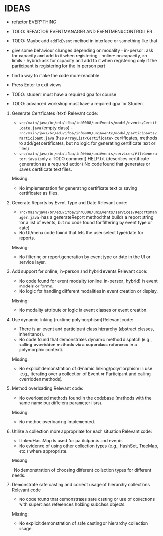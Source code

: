 # IDEAS

- refactor EVERYTHING

- TODO: REFACTOR EVENTMANAGER AND EVENTMENUCONTROLLER

- TODO: Maybe add `addToEvent` method in interface or something like that

- give some behaviour changes depending on modality - in-person: ask for capacity and add to it when registering - online: no capacity, no limits - hybrid: ask for capacity and add to it when registering only if the participant is registering for the in-person part

- find a way to make the code more readable

- Press Enter to exit views

- TODO: student must have a required gpa for course

- TODO: advanced workshop must have a required gpa for Student

1. Generate Certificates (text)
   Relevant code:

   - `src/main/java/br/edu/ifba/inf0008/uniEvents/model/events/Certificate.java` (empty class) -`src/main/java/br/edu/ifba/inf0008/uniEvents/model/participants/Participant.java` (has `ArrayList<Certificate>` certificates, methods to add/get certificates, but no logic for generating certificate text or files)
   - `src/main/java/br/edu/ifba/inf0008/uniEvents/services/FileGenerator.java` (only a TODO comment)
     HELP.txt (describes certificate generation as a required action)
     No code found that generates or saves certificate text files.

   Missing:

   - No implementation for generating certificate text or saving certificates as files.

2. Generate Reports by Event Type and Date
   Relevant code:

   - `src/main/java/br/edu/ifba/inf0008/uniEvents/services/ReportsManager.java` (has a generateReport method that builds a report string for a list of events, but no code found for filtering by event type or date)
   - No UI/menu code found that lets the user select type/date for reports.

   Missing:

   - No filtering or report generation by event type or date in the UI or service layer.

3. Add support for online, in-person and hybrid events
   Relevant code:

   - No code found for event modality (online, in-person, hybrid) in event models or forms.
   - No logic for handling different modalities in event creation or display.

   Missing:

   - No modality attribute or logic in event classes or event creation.

4. Use dynamic linking (runtime polymorphism)
   Relevant code:

   - There is an event and participant class hierarchy (abstract classes, inheritance).
   - No code found that demonstrates dynamic method dispatch (e.g., calling overridden methods via a superclass reference in a polymorphic context).

   Missing:

   - No explicit demonstration of dynamic linking/polymorphism in use (e.g., iterating over a collection of Event or Participant and calling overridden methods).

5. Method overloading
   Relevant code:

   - No overloaded methods found in the codebase (methods with the same name but different parameter lists).

   Missing:

   - No method overloading implemented.

6. Utilize a collection more appropriate for each situation
   Relevant code:

   - LinkedHashMap is used for participants and events.
   - No evidence of using other collection types (e.g., HashSet, TreeMap, etc.) where appropriate.

   Missing:

   -No demonstration of choosing different collection types for different needs.

7. Demonstrate safe casting and correct usage of hierarchy collections
   Relevant code:

   - No code found that demonstrates safe casting or use of collections with superclass references holding subclass objects.

   Missing:

   - No explicit demonstration of safe casting or hierarchy collection usage.
